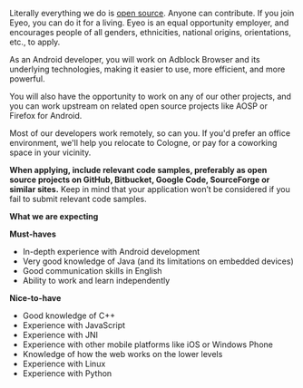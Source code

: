 <? include jobs/header ?>

Literally everything we do is [open source](https://hg.adblockplus.org). Anyone can contribute. If you join Eyeo, you can do it for a living. Eyeo is an equal opportunity employer, and encourages people of all genders, ethnicities, national origins, orientations, etc., to apply.

As an Android developer, you will work on Adblock Browser and its underlying technologies, making it easier to use, more efficient, and more powerful.

You will also have the opportunity to work on any of our other projects, and you can work upstream on related open source projects like AOSP or Firefox for Android.

Most of our developers work remotely, so can you. If you'd prefer an office environment, we'll help you relocate to Cologne, or pay for a coworking space in your vicinity.

**When applying, include relevant code samples, preferably as open source projects on GitHub, Bitbucket, Google Code, SourceForge or similar sites.**
Keep in mind that your application won’t be considered if you fail to submit relevant code samples.

**What we are expecting**

**Must-haves**

- In-depth experience with Android development
- Very good knowledge of Java (and its limitations on embedded devices)
- Good communication skills in English
- Ability to work and learn independently

**Nice-to-have**

- Good knowledge of C++
- Experience with JavaScript
- Experience with JNI
- Experience with other mobile platforms like iOS or Windows Phone
- Knowledge of how the web works on the lower levels
- Experience with Linux
- Experience with Python

<? include jobs/footer ?>
